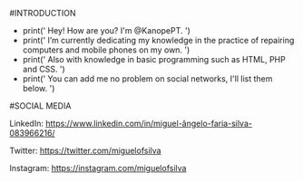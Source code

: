 <!---
THE START
--->

#INTRODUCTION

- print(' Hey! How are you? I'm @KanopePT. ')
- print(' I’m currently dedicating my knowledge in the practice of repairing computers and mobile phones on my own. ')
- print(' Also with knowledge in basic programming such as HTML, PHP and CSS. ')
- print(' You can add me no problem on social networks, I'll list them below. ')

#SOCIAL MEDIA

LinkedIn:
https://www.linkedin.com/in/miguel-ângelo-faria-silva-083966216/

Twitter:
https://twitter.com/miguelofsilva

Instagram:
https://instagram.com/miguelofsilva

<!---
THE END 
--->
